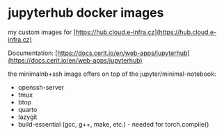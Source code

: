 # jupyterhub docker images

my custom images for [https://hub.cloud.e-infra.cz](https://hub.cloud.e-infra.cz)

Documentation: [https://docs.cerit.io/en/web-apps/jupyterhub](https://docs.cerit.io/en/web-apps/jupyterhub)

the minimalnb+ssh image offers on top of the jupyter/minimal-notebook:
- openssh-server
- tmux
- btop
- quarto
- lazygit
- build-essential (gcc, g++, make, etc.) - needed for torch.compile()
